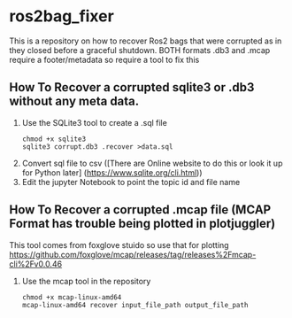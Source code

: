 # ros2bag_fixer
This is a repository on how to recover Ros2 bags that were corrupted as in they closed before a graceful shutdown. BOTH formats .db3 and .mcap require a footer/metadata so require a tool to fix this

## How To Recover a corrupted sqlite3 or .db3 without any meta data. 

1. Use the SQLite3 tool to create a .sql file 
   ```
   chmod +x sqlite3
   sqlite3 corrupt.db3 .recover >data.sql
   ```
2.  Convert sql file to csv ([There are Online website to do this or look it up for Python later] (https://www.sqlite.org/cli.html))
3.  Edit the jupyter Notebook to point the topic id and file name 

## How To Recover a corrupted .mcap file (MCAP Format has trouble being plotted in plotjuggler)

This tool comes from foxglove stuido so use that for plotting https://github.com/foxglove/mcap/releases/tag/releases%2Fmcap-cli%2Fv0.0.46
1. Use the mcap tool in the repository
   
   ```
   chmod +x mcap-linux-amd64
   mcap-linux-amd64 recover input_file_path output_file_path
   ```
